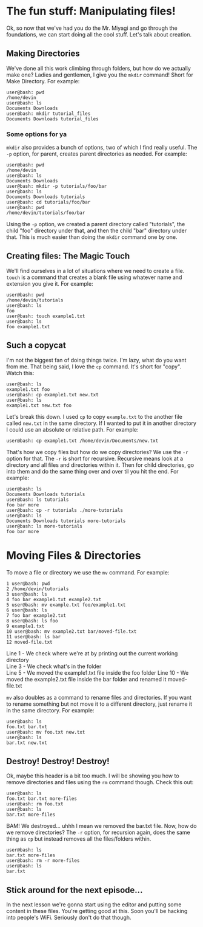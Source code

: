 # The fun stuff: Manipulating files!
Ok, so now that we've had you do the Mr. Miyagi and go through the foundations, we can start doing all the cool stuff. Let's talk about creation.

## Making Directories
We've done all this work climbing through folders, but how do we actually make one? Ladies and gentlemen, I give you the `mkdir` command! Short for Make Directory. For example:
```console
user@bash: pwd
/home/devin
user@bash: ls
Documents Downloads
user@bash: mkdir tutorial_files
Documents Downloads tutorial_files
```
### Some options for ya
`mkdir` also provides a bunch of options, two of which I find really useful. The `-p` option, for parent, creates parent directories as needed. For example:
```console
user@bash: pwd
/home/devin
user@bash: ls
Documents Downloads
user@bash: mkdir -p tutorials/foo/bar
user@bash: ls
Documents Downloads tutorials
user@bash: cd tutorials/foo/bar
user@bash: pwd
/home/devin/tutorials/foo/bar
```
Using the `-p` option, we created a parent directory called "tutorials", the child "foo" directory under that, and then the child "bar" directory under that. This is much easier than doing the `mkdir` command one by one.

## Creating files: The Magic Touch
We'll find ourselves in a lot of situations where we need to create a file. `touch` is a command that creates a blank file using whatever name and extension you give it. For example:
```console
user@bash: pwd
/home/devin/tutorials
user@bash: ls
foo
user@bash: touch example1.txt
user@bash: ls
foo example1.txt
```
## Such a copycat
I'm not the biggest fan of doing things twice. I'm lazy, what do you want from me. That being said, I love the `cp` command. It's short for "copy". Watch this:
```console
user@bash: ls
example1.txt foo
user@bash: cp example1.txt new.txt
user@bash: ls
example1.txt new.txt foo
```
Let's break this down. I used `cp` to copy `example.txt` to the another file called `new.txt` in the same directory. If I wanted to put it in another directory I could use an absolute or relative path. For example:  
```console
user@bash: cp example1.txt /home/devin/Documents/new.txt
```
That's how we copy files but how do we copy directories? We use the `-r` option for that. The `-r` is short for recursive. Recursive means look at a directory and all files and directories within it. Then for child directories, go into them and do the same thing over and over til you hit the end. For example:
```console
user@bash: ls
Documents Downloads tutorials
user@bash: ls tutorials
foo bar more
user@bash: cp -r tutorials ./more-tutorials
user@bash: ls
Documents Downloads tutorials more-tutorials
user@bash: ls more-tutorials
foo bar more
```
# Moving Files & Directories
To move a file or directory we use the `mv` command. For example:  
```console
1 user@bash: pwd
2 /home/devin/tutorials
3 user@bash: ls
4 foo bar example1.txt example2.txt
5 user@bash: mv example.txt foo/example1.txt
6 user@bash: ls
7 foo bar example2.txt
8 user@bash: ls foo
9 example1.txt
10 user@bash: mv example2.txt bar/moved-file.txt
11 user@bash: ls bar
12 moved-file.txt
```
Line 1 - We check where we're at by printing out the current working directory  
Line 3 - We check what's in the folder  
Line 5 - We moved the example1.txt file inside the foo folder
Line 10 - We moved the example2.txt file inside the bar folder and renamed it moved-file.txt  

`mv` also doubles as a command to rename files and directories. If you want to rename something but not move it to a different directory, just rename it in the same directory. For example:  
```console
user@bash: ls
foo.txt bar.txt
user@bash: mv foo.txt new.txt
user@bash: ls
bar.txt new.txt
```

## Destroy! Destroy! Destroy!
Ok, maybe this header is a bit too much. I will be showing you how to remove directories and files using the `rm` command though. Check this out:
```console
user@bash: ls
foo.txt bar.txt more-files
user@bash: rm foo.txt
user@bash: ls
bar.txt more-files
```
BAM! We destroyed... uhhh I mean we removed the bar.txt file. Now, how do we remove directories? The `-r` option, for recursion again, does the same thing as `cp` but instead removes all the files/folders within.
```console
user@bash: ls
bar.txt more-files
user@bash: rm -r more-files
user@bash: ls
bar.txt
```

## Stick around for the next episode...
In the next lesson we're gonna start using the editor and putting some content in these files. You're getting good at this. Soon you'll be hacking into people's WiFi. Seriously don't do that though.
